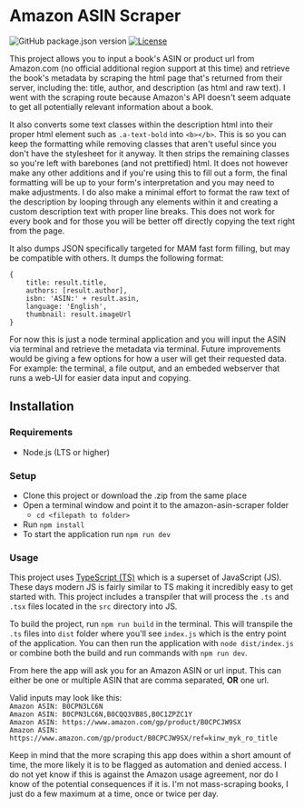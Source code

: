 # Amazon ASIN Scraper

![GitHub package.json version](https://img.shields.io/github/package-json/v/nullgato/amazon-asin-scraper?color=blue)
[![License](https://img.shields.io/badge/License-MIT-blue)](#license)

This project allows you to input a book's ASIN or product url from Amazon.com (no official additional region support at this time) and retrieve the book's metadata by scraping the html page that's returned from their server, including the: title, author, and description (as html and raw text). I went with the scraping route because Amazon's API doesn't seem adquate to get all potentially relevant information about a book.

It also converts some text classes within the description html into their proper html element such as `.a-text-bold` into `<b></b>`. This is so you can keep the formatting while removing classes that aren't useful since you don't have the stylesheet for it anyway. It then strips the remaining classes so you're left with barebones (and not prettified) html. It does not however make any other additions and if you're using this to fill out a form, the final formatting will be up to your form's interpretation and you may need to make adjustments. I do also make a minimal effort to format the raw text of the description by looping through any elements within it and creating a custom description text with proper line breaks. This does not work for every book and for those you will be better off directly copying the text right from the page.

It also dumps JSON specifically targeted for MAM fast form filling, but may be compatible with others. It dumps the following format:

```
{
    title: result.title,
    authors: [result.author],
    isbn: 'ASIN:' + result.asin,
    language: 'English',
    thumbnail: result.imageUrl
}
```

For now this is just a node terminal application and you will input the ASIN via terminal and retrieve the metadata via terminal. Future improvements would be giving a few options for how a user will get their requested data. For example: the terminal, a file output, and an embeded webserver that runs a web-UI for easier data input and copying.

## Installation

### Requirements

-   Node.js (LTS or higher)

### Setup

-   Clone this project or download the .zip from the same place
-   Open a terminal window and point it to the amazon-asin-scraper folder
    -   `cd <filepath to folder>`
-   Run `npm install`
-   To start the application run `npm run dev`

### Usage

This project uses [TypeScript (TS)](https://www.typescriptlang.org/) which is a superset of JavaScript (JS). These days modern JS is fairly similar to TS making it incredibly easy to get started with. This project includes a transpiler that will process the `.ts` and `.tsx` files located in the `src` directory into JS.

To build the project, run `npm run build` in the terminal. This will transpile the `.ts` files into `dist` folder where you'll see `index.js` which is the entry point of the application. You can then run the application with `node dist/index.js` or combine both the build and run commands with `npm run dev`.

From here the app will ask you for an Amazon ASIN or url input. This can either be one or multiple ASIN that are comma separated, **OR** one url.

Valid inputs may look like this:  
`Amazon ASIN: B0CPN3LC6N`  
`Amazon ASIN: B0CPN3LC6N,B0CQQ3VB8S,B0C1ZPZC1Y`  
`Amazon ASIN: https://www.amazon.com/gp/product/B0CPCJW9SX`  
`Amazon ASIN: https://www.amazon.com/gp/product/B0CPCJW9SX/ref=kinw_myk_ro_title`

Keep in mind that the more scraping this app does within a short amount of time, the more likely it is to be flagged as automation and denied access. I do not yet know if this is against the Amazon usage agreement, nor do I know of the potential consequences if it is. I'm not mass-scraping books, I just do a few maximum at a time, once or twice per day.
